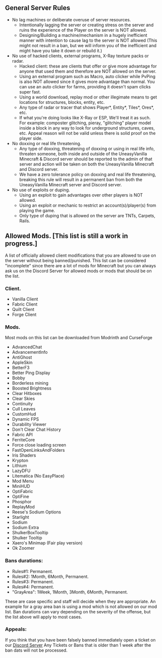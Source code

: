 
## General Server Rules

 - No lag machines or deliberate overuse of server resources.
	 - Intentionally lagging the server or creating stress on the server and ruins the experience of the Player on the server is NOT allowed.
	 - Designing/Building a machine/mechanism in a hugely inefficient manner with intention to cause lag to the server is NOT allowed (This might not result in a ban, but we will inform you of the inefficient and might have you take it down or rebuild it.)
 - No use of hacked clients, external programs, X-Ray texture packs or radar.
	- Hacked client: these are clients that offer or give more advantage for anyone that used them and therefore are NOT allowed on the server.
	- Using an external program such as Macro, auto clicker while PvPing is also NOT allowed since it gives more advantage than normal. You can use an auto clicker for farms, providing it doesn't spam clicks super fast.
	- Using a world download, replay mod or other illegimate means to get locations for structures, blocks, entity, etc.
	- Any type of radar or tracer that shows Player*, Entity*, Tiles*, Ores*, etc. 
	- If what you're doing looks like X-Ray or ESP, We'll treat it as such. For example: composter glitching, pieray, "glitching" player model inside a block in any way to look for underground structures, caves, etc. Appeal reason will not be valid unless there is solid proof on the player side.
 - No doxxing or real life threatening.
	- Any type of doxxing, threatening of doxxing or using in real life info, threaten someone, both inside and outside of the UneasyVanilla Minecraft & Discord server should be reported to the admin of that server and action will be taken on both the UneasyVanilla Minecraft and Discord server.
	- We have a zero tolerance policy on doxxing and real life threatening, breaking this rule will result in a permanent ban from both the UneasyVanilla Minecraft server and Discord server.
 - No use of exploits or duping.
	- Using an exploit to gain advantages over other players is NOT allowed.
	- Using an exploit or mechanic to restrict an account(s)/player(s) from playing the game.
	- Only type of duping that is allowed on the server are TNTs, Carpets, Rails.
## Allowed Mods. [This list is still a work in progress.]
A list of officially allowed client modifications that you are allowed to use on the server without being banned/punished.
This list can be considered "incomplete" since there are a lot of mods for Minecraft but you can always ask us on the Discord Server for allowed mods or mods that should be on the list.
### Client.
 - Vanilla Client
 - Fabric Client
 - Quilt Client
 - Forge Client

### Mods.
Most mods on this list can be downloaded from Modrinth and CurseForge

 - AdvancedChat
 - AdvancementInfo
 - AntiGhost
 - AppleSkin
 - BetterF3
 - Better Ping Display
 - Bobby
 - Borderless mining
 - Boosted Brightness
 - Clear Hitboxes
 - Clear Skies
 - Continuity
 - Cull Leaves
 - CustomHud
 - Dynamic FPS
 - Durability Viewer
 - Don't Clear Chat History
 - Fabric API
 - FerriteCore
 - Force close loading screen
 - FastOpenLinksAndFolders
 - Iris Shaders
 - Krypton
 - Lithium
 - LazyDFU
 - Litematica (No EasyPlace)
 - Mod Menu
 - MiniHUD
 - OptiFabric
 - OptiFine
 - Phosphor
 - ReplayMod
 - Reese's Sodium Options
 - Starlight
 - Sodium
 - Sodium Extra
 - ShulkerBoxTooltip
 - Shulker Tooltip
 - Xaero's Minimap (Fair play version)
 - Ok Zoomer

### Bans durations:
- Rules#1: Permanent.
- Rules#2: 1Month, 6Month, Permanent.
- Rules#3: Permanent.
- Rules#4: Permanent.
- "GrayArea": 1Week, 1Month, 3Month, 6Month, Permanent.

These are case specific and staff will decide when they are appropriate. 
An example for a gray area ban is using a mod which is not allowed on our mod list.
Ban durations can vary depending on the severity of the offense, but the list above will apply to most cases.
### Appeals:
If you think that you have been falsely banned immediately open a ticket on our [Discord Server](https://discord.uneasyvanilla.com/) 
Any Tickets or Bans that is older than 1 week after the ban dats will not be processed.
